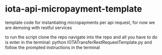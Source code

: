# iota-api-micropayment-template
template code for instantiating micropayments per api request, for now we are demoing with restful services

to run the script clone the repo navigate into the repo and all you have to do is enter in the terminal: python IOTATransferRestRequestTemplate.py and follow the prompted instructions in the terminal
